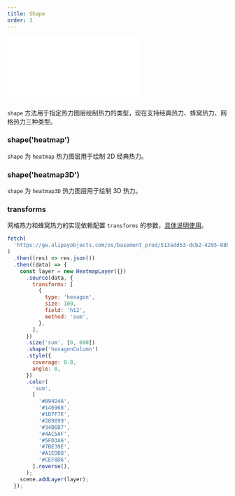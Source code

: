 ```yaml
---
title: Shape
order: 3
---
```


<embed src="@/docs/api/common/style.md"></embed>

`shape` 方法用于指定热力图层绘制热力的类型，现在支持经典热力、蜂窝热力、网格热力三种类型。

### shape('heatmap')

`shape` 为 `heatmap` 热力图层用于绘制 2D 经典热力。

### shape('heatmap3D')

`shape` 为 `heatmap3D` 热力图层用于绘制 3D 热力。

### transforms

网格热力和蜂窝热力的实现依赖配置 `transforms` 的参数，[具体说明使用](/api/source/source/#transforms)。

```js
fetch(
  'https://gw.alipayobjects.com/os/basement_prod/513add53-dcb2-4295-8860-9e7aa5236699.json',
)
  .then((res) => res.json())
  .then((data) => {
    const layer = new HeatmapLayer({})
      .source(data, {
        transforms: [
          {
            type: 'hexagon',
            size: 100,
            field: 'h12',
            method: 'sum',
          },
        ],
      })
      .size('sum', [0, 600])
      .shape('hexagonColumn')
      .style({
        coverage: 0.8,
        angle: 0,
      })
      .color(
        'sum',
        [
          '#094D4A',
          '#146968',
          '#1D7F7E',
          '#289899',
          '#34B6B7',
          '#4AC5AF',
          '#5FD3A6',
          '#7BE39E',
          '#A1EDB8',
          '#CEF8D6',
        ].reverse(),
      );
    scene.addLayer(layer);
  });
```

